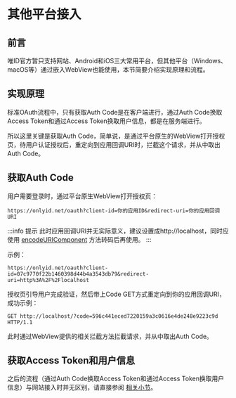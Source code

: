 # 其他平台接入

## 前言

唯ID官方暂只支持网站、Android和iOS三大常用平台，但其他平台（Windows、macOS等）通过嵌入WebView也能使用，本节简要介绍实现原理和流程。

## 实现原理

标准OAuth流程中，只有获取Auth Code是在客户端进行，通过Auth Code换取Access Token和通过Access Token换取用户信息，都是在服务端进行。

所以这里关键是获取Auth Code，简单说，是通过平台原生的WebView打开授权页，待用户认证授权后，重定向到应用回调URI时，拦截这个请求，并从中取出Auth Code。

## 获取Auth Code

用户需要登录时，通过平台原生WebView打开授权页：

```
https://onlyid.net/oauth?client-id=你的应用ID&redirect-uri=你的应用回调URI
```

:::info 提示
此时应用回调URI并无实际意义，建议设置成http://localhost，同时应使用 [encodeURIComponent](https://developer.mozilla.org/en-US/docs/Web/JavaScript/Reference/Global_Objects/encodeURIComponent) 方法转码后再使用。
:::

示例：

```
https://onlyid.net/oauth?client-id=07c9770f22b1460398d44b4a3543db79&redirect-uri=http%3A%2F%2Flocalhost
```

授权页引导用户完成验证，然后带上Code GET方式重定向到你的应用回调URI，成功示例：

```http
GET http://localhost/?code=596c441eced7220159a3c0616e4de248e9223c9d HTTP/1.1
```

此时通过WebView提供的相关拦截方法拦截请求，并从中取出Auth Code。

## 获取Access Token和用户信息

之后的流程（通过Auth Code换取Access Token和通过Access Token换取用户信息）与网站接入时并无区别，请直接参阅 [相关小节](/docs/single-sign-on/web#获取access-token)。

